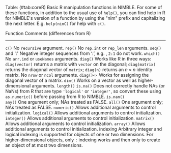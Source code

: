 Table: (#tab:coreR) Basic R manipulation functions in NIMBLE. For some of these functions, in addition to the usual use of `help()`, you can find help in R for NIMBLE's version of a function by using the "nim" prefix and capitalizing the next letter. E.g. `help(nimC)` for help with `c()`.

  Function        Comments (differences from R)
  --------------- -----------------------------------
  `c()`           No `recursive` argument.
  `rep()`         No `rep.int` or `rep_len` arguments.
  `seq()` and ':' Negative integer sequences from ‘:’, e.g. , `2:1` do not work.
  `which()`       No `arr.ind` or `useNames` arguments.
  `diag()`        Works like R in three ways: `diag(vector)` returns a matrix with `vector` on the diagonal; 
                  `diag(matrix)` returns the diagonal vector of `matrix`; 
                  `diag(n)` returns an $n \times n$ identity matrix. No `nrow` or `ncol` arguments.
  `diag()<-`      Works for assigning the diagonal vector of a matrix.
  `dim()`         Works on a vector as well as higher-dimensional arguments.
  `length()`
  `is.na()`       Does not correctly handle NAs (or NaNs) from R that are type `'logical'` or `'integer'`, 
                  so convert these using `as.numeric()` before passing from R to NIMBLE.
  `is.nan()`      
  `any()`         One argument only; NAs treated as FALSE.
  `all()`         One argument only; NAs treated as FALSE.
  `numeric()`     Allows additional arguments to control initialization.
  `logical()`     Allows additional arguments to control initialization.
  `integer()`     Allows additional arguments to control initialization.
  `matrix()`      Allows additional arguments to control initialization.
  `array()`       Allows additional arguments to control initialization.
  indexing        Arbitrary integer and logical indexing is supported for objects of one or two dimensions. 
                  For higher-dimensional objects, only `:` indexing works and then only to create an object
                  of at most two dimensions.


